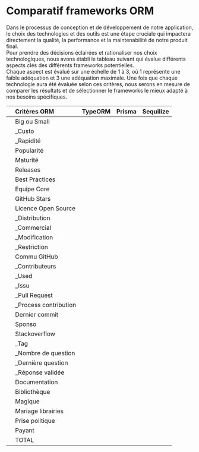 # Comparatif frameworks ORM

Dans le processus de conception et de développement de notre application, le choix des technologies et des outils est une étape cruciale qui impactera directement la qualité, la performance et la maintenabilité de notre produit final.  
Pour prendre des décisions éclairées et rationaliser nos choix technologiques, nous avons établi le tableau suivant qui évalue différents aspects clés des différents frameworks potentielles.  
Chaque aspect est évalué sur une échelle de 1 à 3, où 1 représente une faible adéquation et 3 une adéquation maximale. Une fois que chaque technologie aura été évaluée selon ces critères, nous serons en mesure de comparer les résultats et de sélectionner le frameworks le mieux adapté à nos besoins spécifiques.

|     | Critères ORM           | TypeORM | Prisma | Sequilize |
| --- | :--------------------- | :-----: | :----: | :-------: |
|     | Big ou Small           |         |        |           |
|     | \_Custo                |         |        |           |
|     | \_Rapidité             |         |        |           |
|     | Popularité             |         |        |           |
|     | Maturité               |         |        |           |
|     | Releases               |         |        |           |
|     | Best Practices         |         |        |           |
|     | Equipe Core            |         |        |           |
|     | GitHub Stars           |         |        |           |
|     | Licence Open Source    |         |        |           |
|     | \_Distribution         |         |        |           |
|     | \_Commercial           |         |        |           |
|     | \_Modification         |         |        |           |
|     | \_Restriction          |         |        |           |
|     | Commu GitHub           |         |        |           |
|     | \_Contributeurs        |         |        |           |
|     | \_Used                 |         |        |           |
|     | \_Issu                 |         |        |           |
|     | \_Pull Request         |         |        |           |
|     | \_Process contribution |         |        |           |
|     | Dernier commit         |         |        |           |
|     | Sponso                 |         |        |           |
|     | Stackoverflow          |         |        |           |
|     | \_Tag                  |         |        |           |
|     | \_Nombre de question   |         |        |           |
|     | \_Dernière question    |         |        |           |
|     | \_Réponse validée      |         |        |           |
|     | Documentation          |         |        |           |
|     | Bibliothèque           |         |        |           |
|     | Magique                |         |        |           |
|     | Mariage librairies     |         |        |           |
|     | Prise politique        |         |        |           |
|     | Payant                 |         |        |           |
|     | TOTAL                  |         |        |           |
